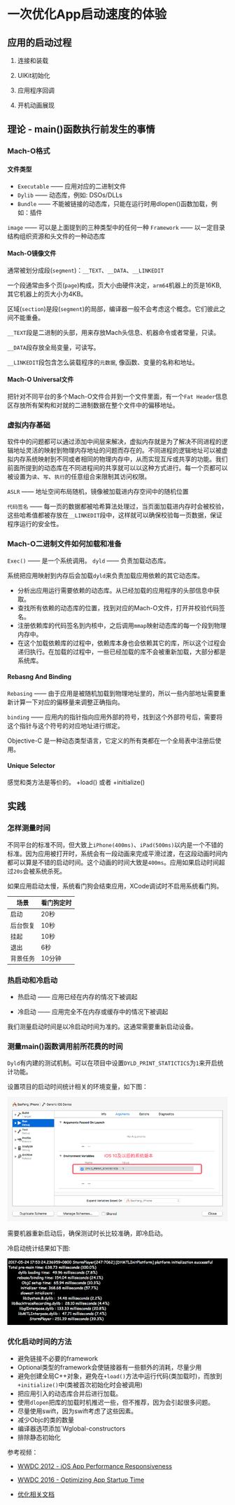  # 一次优化App启动速度的体验
 
## 应用的启动过程 
 
 1. 连接和装载
 
 2. UIKit初始化
 
 3. 应用程序回调
 
 4. 开机动画展现 
 

## 理论 - main()函数执行前发生的事情

### Mach-O格式

#### 文件类型

- `Executable` —— 应用对应的二进制文件
- `Dylib` —— 动态库，例如: DSOs/DLLs
- `Bundle` —— 不能被链接的动态库，只能在运行时用dlopen()函数加载，例如：插件

`image` —— 可以是上面提到的三种类型中的任何一种
`Framework` —— 以一定目录结构组织资源和头文件的一种动态库

#### Mach-O镜像文件

通常被划分成段(`segment`)：`__TEXT`、`__DATA`、`__LINKEDIT`

一个段通常由多个页(`page`)构成，页大小由硬件决定，`arm64`机器上的页是16KB, 其它机器上的页大小为4KB。

区域(`section`)是段(`segment`)的局部，编译器一般不会考虑这个概念。它们彼此之间不能重叠。

`__TEXT`段是二进制的头部，用来存放Mach头信息、机器命令或者常量，只读。

`__DATA`段存放全局变量，可读写。

`__LINKEDIT`段包含怎么装载程序的`元数据`, 像函数、变量的名称和地址。

#### Mach-O Universal文件

把针对不同平台的多个Mach-O文件合并到一个文件里面，有一个`Fat Header`信息区存放所有架构和对就的二进制数据在整个文件中的偏移地址。


### 虚拟内存基础

软件中的问题都可以通过添加中间层来解决，虚拟内存就是为了解决不同进程的逻辑地址灵活的映射到物理内存地址的问题而存在的。不同进程的逻辑地址可以被虚拟内存系统映射到不同或者相同的物理内存中，从而实现互斥或共享的功能。我们前面所提到的动态库在不同进程间的共享就可以以这种方式进行。每一个页都可以被设置为`读`、`写`、`执行`的任意组合来限制其访问权限。

`ASLR` —— 地址空间布局随机，镜像被加载进内存空间中的随机位置

`代码签名` —— 每一页的数据都被哈希算法处理过，当页面加载进内存时会被校验，这些哈希值都被存放在`__LINKEDIT`段中，这样就可以确保校验每一页数据，保证程序运行的安全性。

### Mach-O二进制文件如何加载和准备

`Exec()` —— 是一个系统调用。
`dyld` —— 负责加载动态库。

系统把应用映射到内存后会加载`dyld`来负责加载应用依赖的其它动态库。

- 分析出应用运行需要依赖的动态库。从已经加载的应用程序的头部信息中获取。
- 查找所有依赖的动态库的位置，找到对应的Mach-O文件，打开并校验代码签名。
- 注册依赖库的代码签名到内核中，之后调用`mmap`映射动态库的每一个段到物理内存中。
- 在这个加载依赖库的过程中，依赖库本身也会依赖其它的库，所以这个过程会递归执行。在加载的过程中，一些已经加载的库不会被重新加载，大部分都是系统库。


#### Rebasng And Binding

`Rebasing` —— 由于应用是被随机加载到物理地址里的，所以一些内部地址需要重新计算一下对应的偏移量来调整正确指向。

`binding` —— 应用内的指针指向应用外部的符号，找到这个外部符号后，需要将这个指针与这个符号的对应地址进行绑定。

Objective-C 是一种动态类型语言，它定义的所有类都在一个全局表中注册后使用。

#### Unique Selector 

感觉和类方法是等价的。 +load() 或者 +initialize()


## 实践

### 怎样测量时间

不同平台的标准不同，但大致上`iPhone(400ms)`、`iPad(500ms)`以内是一个不错的标准。因为应用被打开时，系统会有一段动画来完成平滑过渡，在这段动画时间内都可以算是不错的启动时间。这个动画的时间大致是`400ms`。应用如果启动时间超过`20s`会被系统杀死。

如果应用启动太慢，系统看门狗会结束应用，XCode调试时不启用系统看门狗。

|场景|看门狗定时|
|---|---|
|启动|20秒|
|后台恢复|10秒|
|挂起|10秒|
|退出|6秒|
|背景任务|10分钟|


### 热启动和冷启动

- 热启动 —— 应用已经在内存的情况下被调起

- 冷启动 —— 应用完全不在内存或缓存中的情况下被调起

我们测量启动时间是以冷启动时间为准的。这通常需要重新启动设备。

### 测量main()函数调用前所花费的时间

`Dyld`有内建的测试机制。可以在项目中设置`DYLD_PRINT_STATICTICS`为`1`来开启统计功能。

设置项目的启动时间统计相关的环境变量，如下图：

![statistics](/assets/pictures/launchTimeSetup.png)

需要机器重新启动后，确保测试时长比较准确，即冷启动。

冷启动统计结果如下图:

![refresh launch](/assets/pictures/launchTimeStatistics.png)

### 优化启动时间的方法

- 避免链接不必要的framework
- Optional类型的framework会使链接器有一些额外的消耗，尽量少用
- 避免创建全局C++对象，避免在`+load()`方法中运行代码(类加载时)，而放到`+initialize()`中(类被首次初始化时会被调用)
- 把应用引入的动态库合并后进行加载。
- 使用`dlopen`把库的加载时机推迟一些，但不推荐，因为会引起很多问题。
- 尽量使用swift，因为swift考虑了这些因素。
- 减少Objc的类的数量
- 编译器选项添加`Wglobal-constructors
- 排除静态初始化



参考视频：

-  [WWDC 2012 - iOS App Performance Responsiveness](https://developer.apple.com/videos/play/wwdc2012/235/)

-  [WWDC 2016 - Optimizing App Startup Time](https://developer.apple.com/videos/play/wwdc2016/406/)

-  [优化相关文档](https://developer.apple.com/library/archive/documentation/Performance/Conceptual/PerformanceOverview/Introduction/Introduction.html#//apple_ref/doc/uid/TP40001410)